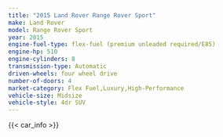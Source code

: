 ```yaml
---
title: "2015 Land Rover Range Rover Sport"
make: Land Rover
model: Range Rover Sport
year: 2015
engine-fuel-type: flex-fuel (premium unleaded required/E85)
engine-hp: 510
engine-cylinders: 8
transmission-type: Automatic
driven-wheels: four wheel drive
number-of-doors: 4
market-category: Flex Fuel,Luxury,High-Performance
vehicle-size: Midsize
vehicle-style: 4dr SUV
---
```


{{< car_info >}}
